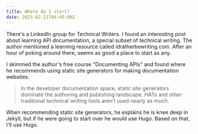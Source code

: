 ```yaml
---
title: Where do I start?
date: 2023-02-21T04:45:00Z
---
```

There's a LinkedIn group for Technical Writers.
I found an interesting post about learning API documentation, a special subset of technical writing.
The author mentioned a learning resource called idratherbewriting.com.
After an hour of poking around there, seems as good a place to start as any.

I skimmed the author's free course "Documenting APIs" and found where he recommends using static site generators for making documentation websites.

>In the developer documentation space, static site generators dominate the authoring and publishing landscape. HATs and other traditional technical writing tools aren’t used nearly as much.

When recommending static site generators, he explains he is knee deep in Jekyll, but if he were going to start over he would use Hugo.
Based on that, I'll use Hugo.
